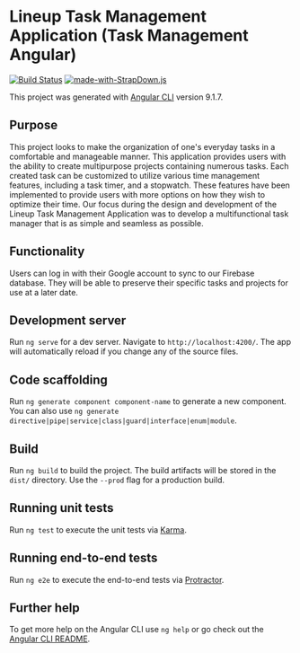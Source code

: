 
# Lineup Task Management Application (Task Management Angular)
[![Build Status](https://travis-ci.com/Lineup-Task-Management/Master.svg?branch=master)](https://travis-ci.com/Lineup-Task-Management/Master)
[![made-with-StrapDown.js](https://img.shields.io/badge/Made%20with-Angular-1f425f.svg)](https://github.com/Lineup-Task-Management/Master/graphs/contributors/)


This project was generated with [Angular CLI](https://github.com/angular/angular-cli) version 9.1.7.



## Purpose

This project looks to make the organization of one's everyday tasks in a comfortable and manageable manner. This application provides users with the ability to create multipurpose projects containing numerous tasks. Each created task can be customized to utilize various time management features, including a task timer, and a stopwatch. These features have been implemented to provide users with more options on how they wish to optimize their time. Our focus during the design and development of the Lineup Task Management Application was to develop a multifunctional task manager that is as simple and seamless as possible.

## Functionality

Users can log in with their Google account to sync to our Firebase database. They will be able to preserve their specific tasks and projects for use at a later date.

## Development server

Run `ng serve` for a dev server. Navigate to `http://localhost:4200/`. The app will automatically reload if you change any of the source files.

## Code scaffolding

Run `ng generate component component-name` to generate a new component. You can also use `ng generate directive|pipe|service|class|guard|interface|enum|module`.

## Build

Run `ng build` to build the project. The build artifacts will be stored in the `dist/` directory. Use the `--prod` flag for a production build.

## Running unit tests

Run `ng test` to execute the unit tests via [Karma](https://karma-runner.github.io).

## Running end-to-end tests

Run `ng e2e` to execute the end-to-end tests via [Protractor](http://www.protractortest.org/).

## Further help

To get more help on the Angular CLI use `ng help` or go check out the [Angular CLI README](https://github.com/angular/angular-cli/blob/master/README.md).
